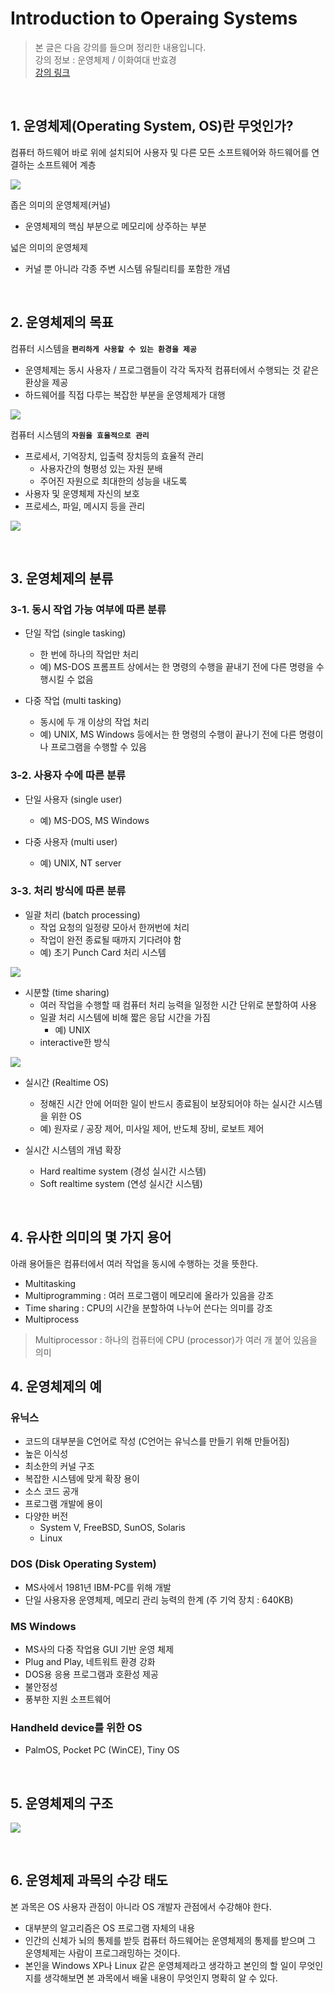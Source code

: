 # **Introduction to Operaing Systems**

> 본 글은 다음 강의를 들으며 정리한 내용입니다.  
> 강의 정보 : 운영체제 / 이화여대 반효경  
> [강의 링크](http://kocw.or.kr/home/cview.do?cid=3646706b4347ef09)

&nbsp;

## **1. 운영체제(Operating System, OS)란 무엇인가?**

컴퓨터 하드웨어 바로 위에 설치되어 사용자 및 다른 모든 소프트웨어와 하드웨어를 연결하는 소프트웨어 계층

![](https://images.velog.io/images/dogfootbirdfoot/post/37e70368-9cdc-4a2e-af6a-3679e921d656/1.png)

좁은 의미의 운영체제(커널)
* 운영체제의 핵심 부분으로 메모리에 상주하는 부분

넓은 의미의 운영체제
* 커널 뿐 아니라 각종 주변 시스템 유틸리티를 포함한 개념

&nbsp;

## **2. 운영체제의 목표**

컴퓨터 시스템을 **`편리하게 사용할 수 있는 환경을 제공`**
* 운영체제는 동시 사용자 / 프로그램들이 각각 독자적 컴퓨터에서 수행되는 것 같은 환상을 제공
* 하드웨어를 직접 다루는 복잡한 부분을 운영체제가 대행

![](https://images.velog.io/images/dogfootbirdfoot/post/f646d11c-c778-43e2-984c-b92fecc0eb4f/2.png)

컴퓨터 시스템의 **`자원을 효율적으로 관리`**
* 프로세서, 기억장치, 입출력 장치등의 효율적 관리
	* 사용자간의 형평성 있는 자원 분배
	* 주어진 자원으로 최대한의 성능을 내도록
* 사용자 및 운영체제 자신의 보호
* 프로세스, 파일, 메시지 등을 관리

![](https://images.velog.io/images/dogfootbirdfoot/post/abbac9dc-1655-46cd-a764-79ac01cbe3f2/3.png)

&nbsp;

## **3. 운영체제의 분류**

### **3-1. 동시 작업 가능 여부에 따른 분류**

* 단일 작업 (single tasking)
	* 한 번에 하나의 작업만 처리
	* 예) MS-DOS 프롬프트 상에서는 한 명령의 수행을 끝내기 전에 다른 명령을 수행시킬 수 없음

* 다중 작업 (multi tasking)
	* 동시에 두 개 이상의 작업 처리
	* 예) UNIX, MS Windows 등에서는 한 명령의 수행이 끝나기 전에 다른 명령이나 프로그램을 수행할 수 있음


### **3-2. 사용자 수에 따른 분류**

* 단일 사용자 (single user)
	* 예) MS-DOS, MS Windows

* 다중 사용자 (multi user)
	* 예) UNIX, NT server

### **3-3. 처리 방식에 따른 분류**

* 일괄 처리 (batch processing)
	* 작업 요청의 일정량 모아서 한꺼번에 처리
	* 작업이 완전 종료될 때까지 기다려야 함
	* 예) 초기 Punch Card 처리 시스템

![](https://images.velog.io/images/dogfootbirdfoot/post/141086cc-0173-462c-836d-f4635e6d5d0e/4.png)

* 시분할 (time sharing)
	* 여러 작업을 수행할 때 컴퓨터 처리 능력을 일정한 시간 단위로 분할하여 사용
	* 일괄 처리 시스템에 비해 짧은 응답 시간을 가짐
		* 예) UNIX
	* interactive한 방식

![](https://images.velog.io/images/dogfootbirdfoot/post/9636904e-7316-4d02-ab88-11a505db0363/5.png)

* 실시간 (Realtime OS)
	* 정해진 시간 안에 어떠한 일이 반드시 종료됨이 보장되어야 하는 실시간 시스템을 위한 OS
	* 예) 원자로 / 공장 제어, 미사일 제어, 반도체 장비, 로보트 제어

* 실시간 시스템의 개념 확장
	* Hard realtime system (경성 실시간 시스템)
	* Soft realtime system (연성 실시간 시스템)

&nbsp;

## **4. 유사한 의미의 몇 가지 용어**

아래 용어들은 컴퓨터에서 여러 작업을 동시에 수행하는 것을 뜻한다.
* Multitasking
* Multiprogramming : 여러 프로그램이 메모리에 올라가 있음을 강조
* Time sharing : CPU의 시간을 분할하여 나누어 쓴다는 의미를 강조
* Multiprocess

> Multiprocessor : 하나의 컴퓨터에 CPU (processor)가 여러 개 붙어 있음을 의미


## **4. 운영체제의 예**

### **유닉스**

* 코드의 대부분을 C언어로 작성 (C언어는 유닉스를 만들기 위해 만들어짐)
* 높은 이식성
* 최소한의 커널 구조
* 복잡한 시스템에 맞게 확장 용이
* 소스 코드 공개
* 프로그램 개발에 용이
* 다양한 버전
	* System V, FreeBSD, SunOS, Solaris
	* Linux

### **DOS (Disk Operating System)**

* MS사에서 1981년 IBM-PC를 위해 개발
* 단일 사용자용 운영체제, 메모리 관리 능력의 한계 (주 기억 장치 : 640KB)

### **MS Windows**

* MS사의 다중 작업용 GUI 기반 운영 체제
* Plug and Play, 네트워트 환경 강화
* DOS용 응용 프로그램과 호환성 제공
* 불안정성
* 풍부한 지원 소프트웨어

### **Handheld device를 위한 OS**

* PalmOS, Pocket PC (WinCE), Tiny OS

&nbsp;

## **5. 운영체제의 구조**

![](https://images.velog.io/images/dogfootbirdfoot/post/994f4ad6-d692-4e2e-93b4-523097d531fc/6.png)

&nbsp;

## **6. 운영체제 과목의 수강 태도**

본 과목은 OS 사용자 관점이 아니라 OS 개발자 관점에서 수강해야 한다.
* 대부분의 알고리즘은 OS 프로그램 자체의 내용
* 인간의 신체가 뇌의 통제를 받듯 컴퓨터 하드웨어는 운영체제의 통제를 받으며 그 운영체제는 사람이 프로그래밍하는 것이다.
* 본인을 Windows XP나 Linux 같은 운영체제라고 생각하고 본인의 할 일이 무엇인지를 생각해보면 본 과목에서 배울 내용이 무엇인지 명확히 알 수 있다.
